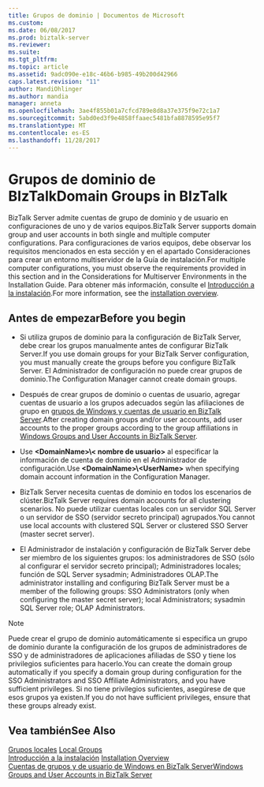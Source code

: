 ```yaml
---
title: Grupos de dominio | Documentos de Microsoft
ms.custom: 
ms.date: 06/08/2017
ms.prod: biztalk-server
ms.reviewer: 
ms.suite: 
ms.tgt_pltfrm: 
ms.topic: article
ms.assetid: 9adc090e-e18c-46b6-b985-49b200d42966
caps.latest.revision: "11"
author: MandiOhlinger
ms.author: mandia
manager: anneta
ms.openlocfilehash: 3ae4f855b01a7cfcd789e8d8a37e375f9e72c1a7
ms.sourcegitcommit: 5abd0ed3f9e4858ffaaec5481bfa8878595e95f7
ms.translationtype: MT
ms.contentlocale: es-ES
ms.lasthandoff: 11/28/2017
---
```

# <a name="domain-groups-in-biztalk"></a><span data-ttu-id="b5244-102">Grupos de dominio de BIzTalk</span><span class="sxs-lookup"><span data-stu-id="b5244-102">Domain Groups in BIzTalk</span></span>
<span data-ttu-id="b5244-103">BizTalk Server admite cuentas de grupo de dominio y de usuario en configuraciones de uno y de varios equipos.</span><span class="sxs-lookup"><span data-stu-id="b5244-103">BizTalk Server supports domain group and user accounts in both single and multiple computer configurations.</span></span> <span data-ttu-id="b5244-104">Para configuraciones de varios equipos, debe observar los requisitos mencionados en esta sección y en el apartado Consideraciones para crear un entorno multiservidor de la Guía de instalación.</span><span class="sxs-lookup"><span data-stu-id="b5244-104">For multiple computer configurations, you must observe the requirements provided in this section and in the Considerations for Multiserver Environments in the Installation Guide.</span></span> <span data-ttu-id="b5244-105">Para obtener más información, consulte el [Introducción a la instalación](../install-and-config-guides/biztalk-server-what-s-new-installation-configuration-and-upgrade.md).</span><span class="sxs-lookup"><span data-stu-id="b5244-105">For more information, see the [installation overview](../install-and-config-guides/biztalk-server-what-s-new-installation-configuration-and-upgrade.md).</span></span>  
  
## <a name="before-you-begin"></a><span data-ttu-id="b5244-106">Antes de empezar</span><span class="sxs-lookup"><span data-stu-id="b5244-106">Before you begin</span></span>
-   <span data-ttu-id="b5244-107">Si utiliza grupos de dominio para la configuración de BizTalk Server, debe crear los grupos manualmente antes de configurar BizTalk Server.</span><span class="sxs-lookup"><span data-stu-id="b5244-107">If you use domain groups for your BizTalk Server configuration, you must manually create the groups before you configure BizTalk Server.</span></span> <span data-ttu-id="b5244-108">El Administrador de configuración no puede crear grupos de dominio.</span><span class="sxs-lookup"><span data-stu-id="b5244-108">The Configuration Manager cannot create domain groups.</span></span>  
  
-   <span data-ttu-id="b5244-109">Después de crear grupos de dominio o cuentas de usuario, agregar cuentas de usuario a los grupos adecuados según las afiliaciones de grupo en [grupos de Windows y cuentas de usuario en BizTalk Server](../core/windows-groups-and-user-accounts-in-biztalk-server.md).</span><span class="sxs-lookup"><span data-stu-id="b5244-109">After creating domain groups and/or user accounts, add user accounts to the proper groups according to the group affiliations in [Windows Groups and User Accounts in BizTalk Server](../core/windows-groups-and-user-accounts-in-biztalk-server.md).</span></span>  
  
-   <span data-ttu-id="b5244-110">Use  **\<DomainName\>\\< nombre de usuario\>**  al especificar la información de cuenta de dominio en el Administrador de configuración.</span><span class="sxs-lookup"><span data-stu-id="b5244-110">Use **\<DomainName\>\\<UserName\>** when specifying domain account information in the Configuration Manager.</span></span>  
  
-   <span data-ttu-id="b5244-111">BizTalk Server necesita cuentas de dominio en todos los escenarios de clúster.</span><span class="sxs-lookup"><span data-stu-id="b5244-111">BizTalk Server requires domain accounts for all clustering scenarios.</span></span> <span data-ttu-id="b5244-112">No puede utilizar cuentas locales con un servidor SQL Server o un servidor de SSO (servidor secreto principal) agrupados.</span><span class="sxs-lookup"><span data-stu-id="b5244-112">You cannot use local accounts with clustered SQL Server or clustered SSO Server (master secret server).</span></span>  
  
-   <span data-ttu-id="b5244-113">El Administrador de instalación y configuración de BizTalk Server debe ser miembro de los siguientes grupos: los administradores de SSO (sólo al configurar el servidor secreto principal); Administradores locales; función de SQL Server sysadmin; Administradores OLAP.</span><span class="sxs-lookup"><span data-stu-id="b5244-113">The administrator installing and configuring BizTalk Server must be a member of the following groups: SSO Administrators (only when configuring the master secret server); local Administrators; sysadmin SQL Server role; OLAP Administrators.</span></span>  
  
> [!NOTE]
>  <span data-ttu-id="b5244-114">Puede crear el grupo de dominio automáticamente si especifica un grupo de dominio durante la configuración de los grupos de administradores de SSO y de administradores de aplicaciones afiliadas de SSO y tiene los privilegios suficientes para hacerlo.</span><span class="sxs-lookup"><span data-stu-id="b5244-114">You can create the domain group automatically if you specify a domain group during configuration for the SSO Administrators and SSO Affiliate Administrators, and you have sufficient privileges.</span></span> <span data-ttu-id="b5244-115">Si no tiene privilegios suficientes, asegúrese de que esos grupos ya existen.</span><span class="sxs-lookup"><span data-stu-id="b5244-115">If you do not have sufficient privileges, ensure that these groups already exist.</span></span>  
  
## <a name="see-also"></a><span data-ttu-id="b5244-116">Vea también</span><span class="sxs-lookup"><span data-stu-id="b5244-116">See Also</span></span>  
 <span data-ttu-id="b5244-117">[Grupos locales](../core/local-groups.md) </span><span class="sxs-lookup"><span data-stu-id="b5244-117">[Local Groups](../core/local-groups.md) </span></span>  
 <span data-ttu-id="b5244-118">[Introducción a la instalación](../install-and-config-guides/biztalk-server-what-s-new-installation-configuration-and-upgrade.md) </span><span class="sxs-lookup"><span data-stu-id="b5244-118">[Installation Overview](../install-and-config-guides/biztalk-server-what-s-new-installation-configuration-and-upgrade.md) </span></span>  
 [<span data-ttu-id="b5244-119">Cuentas de grupos y de usuario de Windows en BizTalk Server</span><span class="sxs-lookup"><span data-stu-id="b5244-119">Windows Groups and User Accounts in BizTalk Server</span></span>](../core/windows-groups-and-user-accounts-in-biztalk-server.md)